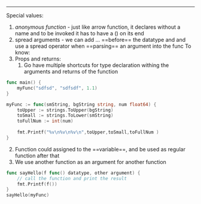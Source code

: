 ***
Special values:
1. *anonymous function* - just like arrow function, it declares without a name and to be invoked it has to have a () on its end  
2. spread arguments - we can add ... ==before== the datatype and and use a spread operator when ==parsing== an argument into the func 
To know:
1. Props and returns:
	1. Go have multiple shortcuts for type declaration withing the arguments and returns of the function 
```go 
func main() {
	myFunc("sdfsd", "sdfsdf", 1.1)
}

myFunc := func(smString, bgString string, num float64) {
	toUpper := strings.ToUpper(bgString)
	toSmall := strings.ToLower(smString)
	toFullNum := int(num)
	
	fmt.Printf("%v\n%v\n%v\n",toUpper,toSmall,toFullNum )
}
```
2. Function could assigned to the ==variable==, and be used as regular function after that 
3. We use another function as an argument for another function
```go 
func sayHello(f func() datatype, other argument) {
	// call the function and print the result
	fmt.Printf(f())
} 
sayHello(myFunc)
```
